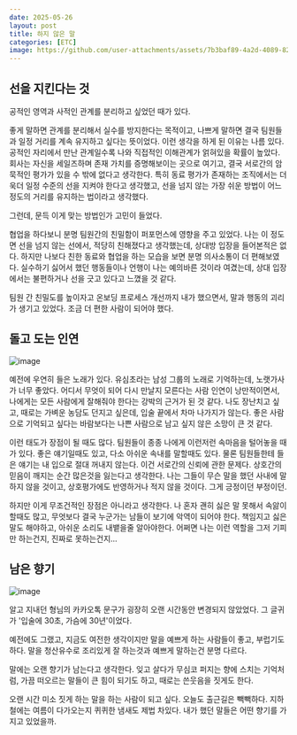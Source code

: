 ```yaml
---
date: 2025-05-26
layout: post
title: 하지 않은 말
categories: [ETC]
image: https://github.com/user-attachments/assets/7b3baf89-4a2d-4089-8285-9c7ffd5bf485
---
```


## 선을 지킨다는 것

공적인 영역과 사적인 관계를 분리하고 싶었던 때가 있다. 

좋게 말하면 관계를 분리해서 실수를 방지한다는 목적이고, 나쁘게 말하면 결국 팀원들과 일정 거리를 계속 유지하고 싶다는 뜻이었다. 이런 생각을 하게 된 이유는 나름 있다. 공적인 자리에서 만난 관계일수록 나와 직접적인 이해관계가 얽혀있을 확률이 높았다. 회사는 자신을 세일즈하며 존재 가치를 증명해보이는 곳으로 여기고, 결국 서로간의 암묵적인 평가가 있을 수 밖에 없다고 생각한다. 특히 동료 평가가 존재하는 조직에서는 더욱더 일정 수준의 선을 지켜야 한다고 생각했고, 선을 넘지 않는 가장 쉬운 방법이 어느 정도의 거리를 유지하는 법이라고 생각했다.

그런데, 문득 이게 맞는 방법인가 고민이 들었다.

협업을 하다보니 분명 팀원간의 친밀함이 퍼포먼스에 영향을 주고 있었다. 나는 이 정도면 선을 넘지 않는 선에서, 적당히 친해졌다고 생각했는데, 상대방 입장을 들어본적은 없다. 하지만 나보다 친한 동료와 협업을 하는 모습을 보면 분명 의사소통이 더 편해보였다.
실수하기 싫어서 했던 행동들이나 언행이 나는 예의바른 것이라 여겼는데, 상대 입장에서는 불편하거나 선을 긋고 있다고 느꼈을 것 같다.

팀원 간 친밀도를 높이자고 온보딩 프로세스 개선까지 내가 했으면서, 말과 행동의 괴리가 생기고 있었다.
조금 더 편한 사람이 되어야 했다. 

## 돌고 도는 인연

![image](https://github.com/user-attachments/assets/a4bfa1d1-b7df-4678-86ab-263f8c553dc5)

예전에 우연히 들은 노래가 있다. 유심초라는 남성 그룹의 노래로 기억하는데, 노랫가사가 너무 좋았다. 어디서 무엇이 되어 다시 만날지 모른다는 사람 인연이 낭만적이면서, 나에게는 모든 사람에게 잘해줘야 한다는 강박의 근거가 된 것 같다. 나도 장난치고 싶고, 때로는 가벼운 농담도 던지고 싶은데, 입술 끝에서 차마 나가지가 않는다. 
좋은 사람으로 기억되고 싶다는 바람보다는 나쁜 사람으로 남고 싶지 않은 소망이 큰 것 같다.

이런 태도가 장점이 될 때도 많다. 팀원들이 종종 나에게 이런저런 속마음을 털어놓을 때가 있다. 좋은 얘기일때도 있고, 다소 아쉬운 속내를 말할때도 있다. 
물론 팀원들한테 들은 얘기는 내 입으로 절대 꺼내지 않는다. 이건 서로간의 신뢰에 관한 문제다. 
상호간의 믿음이 깨지는 순간 많은것을 잃는다고 생각한다. 나는 그들이 무슨 말을 했던 사내에 말하지 않을 것이고, 상호평가에도 반영하거나 적지 않을 것이다. 그게 긍정이던 부정이던.

하지만 이게 무조건적인 장점은 아니라고 생각한다. 나 혼자 괜히 싫은 말 못해서 속앓이 할때도 많고, 무엇보다 결국 누군가는 남들이 보기에 악역이 되어야 한다.
책임지고 싫은말도 해야하고, 아쉬운 소리도 내뱉을줄 알아야한다. 어쩌면 나는 이런 역할을 그저 기피만 하는건지, 진짜로 못하는건지... 


## 남은 향기

![image](https://github.com/user-attachments/assets/ac85ba6d-b2e5-4260-b99c-18ffa4e274e4)

알고 지내던 형님의 카카오톡 문구가 굉장히 오랜 시간동안 변경되지 않았었다. 그 글귀가 '입술에 30초, 가슴에 30년'이었다.

예전에도 그랬고, 지금도 여전한 생각이지만 말을 예쁘게 하는 사람들이 좋고, 부럽기도 하다. 말을 청산유수로 조리있게 잘 하는것과 예쁘게 말하는건 분명 다르다. 

말에는 오랜 향기가 남는다고 생각한다. 잊고 살다가 무심코 퍼지는 향에 스치는 기억처럼, 가끔 떠오르는 말들이 큰 힘이 되기도 하고, 때로는 쓴웃음을 짓게도 한다.

오랜 시간 미소 짓게 하는 말을 하는 사람이 되고 싶다. 오늘도 출근길은 빽빽하다. 지하철에는 여름이 다가오는지 퀴퀴한 냄새도 제법 차있다. 내가 했던 말들은 어떤 향기를 가지고 있었을까.
